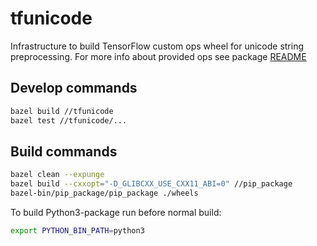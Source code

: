 # tfunicode

Infrastructure to build TensorFlow custom ops wheel for unicode string preprocessing.
For more info about provided ops see package [README](https://github.com/shkarupa-alex/tfunicode/blob/master/pip_package/README.md)

## Develop commands

```bash
bazel build //tfunicode
bazel test //tfunicode/...
```

## Build commands

```bash
bazel clean --expunge
bazel build --cxxopt="-D_GLIBCXX_USE_CXX11_ABI=0" //pip_package
bazel-bin/pip_package/pip_package ./wheels
```

To build Python3-package run before normal build:

```bash
export PYTHON_BIN_PATH=python3
```
